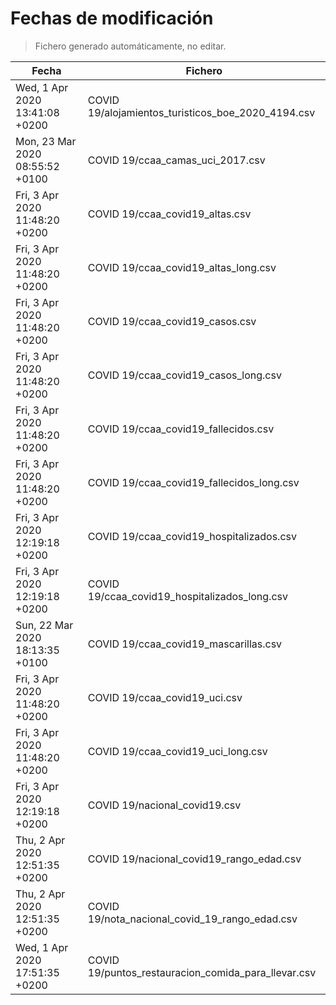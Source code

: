 # Fechas de modificación

> Fichero generado automáticamente, no editar.

| Fecha                           | Fichero                  |
|---------------------------------|--------------------------|
| Wed, 1 Apr 2020 13:41:08 +0200  | COVID 19/alojamientos_turisticos_boe_2020_4194.csv |
| Mon, 23 Mar 2020 08:55:52 +0100  | COVID 19/ccaa_camas_uci_2017.csv |
| Fri, 3 Apr 2020 11:48:20 +0200  | COVID 19/ccaa_covid19_altas.csv |
| Fri, 3 Apr 2020 11:48:20 +0200  | COVID 19/ccaa_covid19_altas_long.csv |
| Fri, 3 Apr 2020 11:48:20 +0200  | COVID 19/ccaa_covid19_casos.csv |
| Fri, 3 Apr 2020 11:48:20 +0200  | COVID 19/ccaa_covid19_casos_long.csv |
| Fri, 3 Apr 2020 11:48:20 +0200  | COVID 19/ccaa_covid19_fallecidos.csv |
| Fri, 3 Apr 2020 11:48:20 +0200  | COVID 19/ccaa_covid19_fallecidos_long.csv |
| Fri, 3 Apr 2020 12:19:18 +0200  | COVID 19/ccaa_covid19_hospitalizados.csv |
| Fri, 3 Apr 2020 12:19:18 +0200  | COVID 19/ccaa_covid19_hospitalizados_long.csv |
| Sun, 22 Mar 2020 18:13:35 +0100  | COVID 19/ccaa_covid19_mascarillas.csv |
| Fri, 3 Apr 2020 11:48:20 +0200  | COVID 19/ccaa_covid19_uci.csv |
| Fri, 3 Apr 2020 11:48:20 +0200  | COVID 19/ccaa_covid19_uci_long.csv |
| Fri, 3 Apr 2020 12:19:18 +0200  | COVID 19/nacional_covid19.csv |
| Thu, 2 Apr 2020 12:51:35 +0200  | COVID 19/nacional_covid19_rango_edad.csv |
| Thu, 2 Apr 2020 12:51:35 +0200  | COVID 19/nota_nacional_covid_19_rango_edad.csv |
| Wed, 1 Apr 2020 17:51:35 +0200  | COVID 19/puntos_restauracion_comida_para_llevar.csv |
